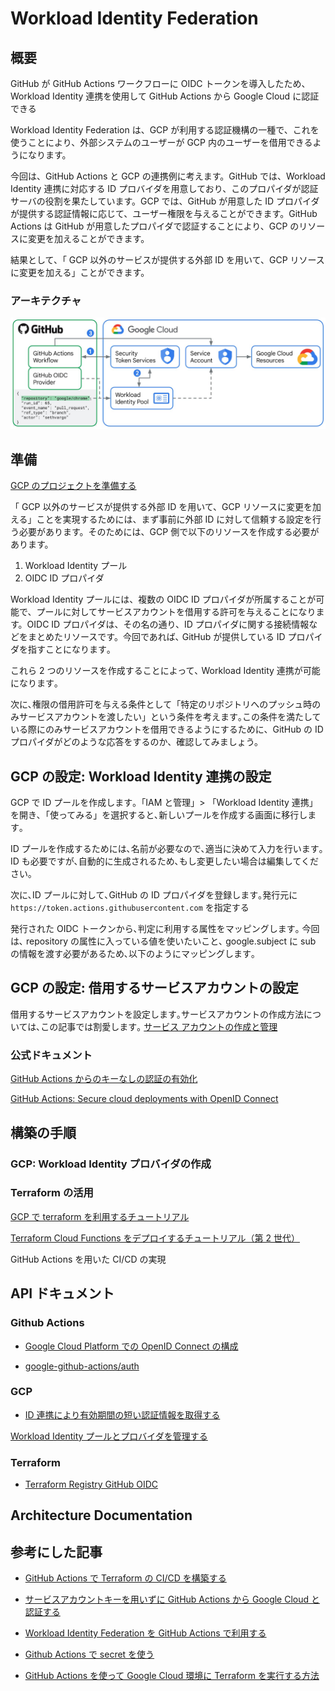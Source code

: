 # Workload Identity Federation

## 概要

GitHub が GitHub Actions ワークフローに OIDC トークンを導入したため、Workload Identity 連携を使用して GitHub Actions から Google Cloud に認証できる

Workload Identity Federation は、GCP が利用する認証機構の一種で、これを使うことにより、外部システムのユーザーが GCP 内のユーザーを借用できるようになります。

今回は、GitHub Actions と GCP の連携例に考えます。GitHub では、Workload Identity 連携に対応する ID プロバイダを用意しており、このプロパイダが認証サーバの役割を果たしています。GCP では、GitHub が用意した ID プロパイダが提供する認証情報に応じて、ユーザー権限を与えることができます。GitHub Actions は GitHub が用意したプロパイダで認証することにより、GCP のリソースに変更を加えることができます。

結果として、「 GCP 以外のサービスが提供する外部 ID を用いて、GCP リソースに変更を加える」ことができます。

### アーキテクチャ

![structure_img](img/2_GitHub_Actions.max-1100x1100.jpg)

## 準備

[GCP のプロジェクトを準備する](https://cloud.google.com/iam/docs/configuring-workload-identity-federation?hl=ja#prepare_the_project)

「 GCP 以外のサービスが提供する外部 ID を用いて、GCP リソースに変更を加える」ことを実現するためには、まず事前に外部 ID に対して信頼する設定を行う必要があります。そのためには、GCP 側で以下のリソースを作成する必要があります。

1. Workload Identity プール
2. OIDC ID プロパイダ

Workload Identity プールには、複数の OIDC ID プロパイダが所属することが可能で、プールに対してサービスアカウントを借用する許可を与えることになります。OIDC ID プロパイダは、その名の通り、ID プロパイダに関する接続情報などをまとめたリソースです。今回であれば､ GitHub が提供している ID プロパイダを指すことになります｡

これら 2 つのリソースを作成することによって､ Workload Identity 連携が可能になります｡

次に､権限の借用許可を与える条件として「特定のリポジトリへのプッシュ時のみサービスアカウントを渡したい」という条件を考えます｡この条件を満たしている際にのみサービスアカウントを借用できるようにするために、GitHub の ID プロパイダがどのような応答をするのか、確認してみましょう。

## GCP の設定: Workload Identity 連携の設定

GCP で ID プールを作成します｡「IAM と管理」> 「Workload Identity 連携」を開き､「使ってみる」を選択すると､新しいプールを作成する画面に移行します｡

ID プールを作成するためには､名前が必要なので､適当に決めて入力を行います｡ ID も必要ですが､自動的に生成されるため､もし変更したい場合は編集してください｡

次に､ID プールに対して､GitHub の ID プロパイダを登録します｡発行元に `https://token.actions.githubusercontent.com` を指定する

発行された OIDC トークンから､判定に利用する属性をマッピングします｡ 今回は､ repository の属性に入っている値を使いたいこと､ google.subject に sub の情報を渡す必要があるため､以下のようにマッピングします｡

## GCP の設定: 借用するサービスアカウントの設定

借用するサービスアカウントを設定します｡サービスアカウントの作成方法については､この記事では割愛します｡
[サービス アカウントの作成と管理](https://cloud.google.com/iam/docs/creating-managing-service-accounts?hl=ja)

### 公式ドキュメント

[GitHub Actions からのキーなしの認証の有効化](https://cloud.google.com/blog/ja/products/identity-security/enabling-keyless-authentication-from-github-actions)

[GitHub Actions: Secure cloud deployments with OpenID Connect](https://github.blog/changelog/2021-10-27-github-actions-secure-cloud-deployments-with-openid-connect/)

## 構築の手順

### GCP: Workload Identity プロバイダの作成

### Terraform の活用

[GCP で terraform を利用するチュートリアル](https://developer.hashicorp.com/terraform/tutorials/gcp-get-started)

[Terraform Cloud Functions をデプロイするチュートリアル（第 2 世代）](https://cloud.google.com/functions/docs/tutorials/terraform?hl=ja)

GitHub Actions を用いた CI/CD の実現

## API ドキュメント

### Github Actions

- [Google Cloud Platform での OpenID Connect の構成](https://docs.github.com/ja/actions/deployment/security-hardening-your-deployments/configuring-openid-connect-in-google-cloud-platform)

- [google-github-actions/auth](https://github.com/google-github-actions/auth)

### GCP

- [ID 連携により有効期間の短い認証情報を取得する](https://cloud.google.com/iam/docs/using-workload-identity-federation?hl=ja&_ga=2.233113054.-1968687333.1670507126&_gac=1.215256677.1676447449.CjwKCAiA_6yfBhBNEiwAkmXy5-xm9Vce3Abxvg4ukdplah0zhKcjf9r3wymvAflSQXCU6oks7vwFxBoCKtkQAvD_BwE#terraform)

[Workload Identity プールとプロバイダを管理する](https://cloud.google.com/iam/docs/manage-workload-identity-pools-providers?hl=ja)

### Terraform

- [Terraform Registry GitHub OIDC](https://registry.terraform.io/modules/terraform-google-modules/github-actions-runners/google/latest/submodules/gh-oidc#github-oidc)

## Architecture Documentation

## 参考にした記事

- [GitHub Actions で Terraform の CI/CD を構築する](https://lab.mo-t.com/blog/terraform-github-actions)

- [サービスアカウントキーを用いずに GitHub Actions から Google Cloud と認証する](https://dev.classmethod.jp/articles/google-cloud-auth-with-workload-identity/)

- [Workload Identity Federation を GitHub Actions で利用する](https://zenn.dev/amazyra/articles/workloadidentityfederation)

- [Github Actions で secret を使う](https://qiita.com/inouet/items/c7d39ac4641c05eec4a0)

- [GitHub Actions を使って Google Cloud 環境に Terraform を実行する方法](https://blog.g-gen.co.jp/entry/using-terraform-via-github-actions)
